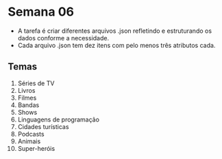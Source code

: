 # Semana 06

- A tarefa é criar diferentes arquivos .json refletindo e estruturando os dados conforme a necessidade.
- Cada arquivo .json tem dez itens com pelo menos três atributos cada.

## Temas

1. Séries de TV
2. Livros
3. Filmes
4. Bandas
5. Shows
6. Linguagens de programação
7. Cidades turísticas
8. Podcasts
9. Animais
10. Super-heróis
